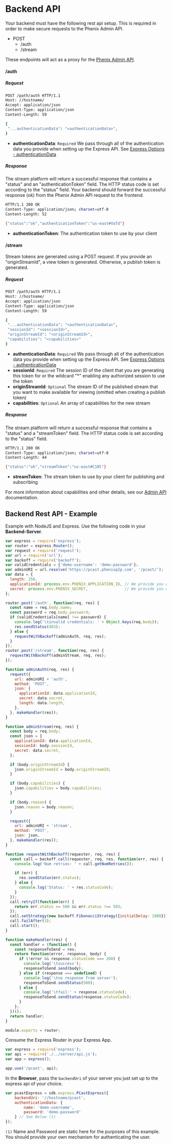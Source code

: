 # Backend API

Your backend must have the following rest api setup. This is required in order to make secure requests to the Phenix Admin API.

+ POST
    + /auth
    + /stream

These endpoints will act as a proxy for the [Phenix Admin API](https://phenixp2p.com/docs).

#### /auth

##### Request

```sh
POST /path/auth HTTP/1.1
Host: //hostname/
Accept: application/json
Content-Type: application/json
Content-Length: 59

{
 "...authenticationData": "<authenticationData>",
}
```

- **authenticationData**: `Required` We pass through all of the authentication data you provide when setting up the Express API. See [Express Options - authenticationData](./README.md#express-options)

##### Response

The stream platform will return a successful response that contains a "status" and an "authenticationToken" field. The HTTP status code is set according to the "status" field. Your backend should forward the successful response (ok) from the Phenix Admin API request to the frontend.

```sh
HTTP/1.1 200 OK
Content-Type: application/json; charset=utf-8
Content-Length: 52

{"status":"ok","authenticationToken":"us-east#VaTd"}
```

- **authenticationToken**: The authentication token to use by your client

#### /stream

Stream tokens are generated using a  POST request. If you provide an "originStreamId", a view token is generated. Otherwise, a publish token is generated.

##### Request

```sh
POST /path/auth HTTP/1.1
Host: //hostname/
Accept: application/json
Content-Type: application/json
Content-Length: 59

{
 "...authenticationData": "<authenticationData>",
 "sessionId": "<sessionId>",
 "originStreamId": "<originStreamId>",
 "capabilities": "<capabilities>"
}
```

- **authenticationData**: `Required` We pass through all of the authentication data you provide when setting up the Express API. See [Express Options - authenticationData](./README.md#express-options)
- **sessionId**: `Required` The session ID of the client that you are generating this token for or the wildcard "*" enabling any authorized session to use the token
- **originStreamId**: `Optional` The stream ID of the published stream that you want to make available for viewing (omitted when creating a publish token)
- **capabilities**: `Optional` An array of capabilities for the new stream

##### Response

The stream platform will return a successful response that contains a "status" and a "streamToken" field. The HTTP status code is set according to the "status" field.

```sh
HTTP/1.1 200 OK
Content-Type: application/json; charset=utf-8
Content-Length: 44

{"status":"ok","streamToken":"us-east#C1Nl"}
```

- **streamToken**: The stream token to use by your client for publishing and subscribing

For more information about capabilities and other details, see our [Admin API](https://phenixp2p.com/docs) documentation.

## Backend Rest API - Example

Example with NodeJS and Express. Use the following code in your **Backend-Server**.

```js
var express = require('express');
var router = express.Router();
var request = require('request');
var url = require('url');
var backoff = require('backoff');
var validCredentials = {'demo-username': 'demo-password'};
var adminURI = url.resolve('https://pcast.phenixp2p.com', '/pcast/');
var data = {
  length: 256,
  applicationId: process.env.PHENIX_APPLICATION_ID, // We provide you with an Application Id
  secret: process.env.PHENIX_SECRET,                // We provide you with a Secret
};

router.post('/auth', function(req, res) {
  const name = req.body.name;
  const password = req.body.password;
  if (validCredentials[name] !== password) {
    console.log('\tinvalid credentials: ' + Object.keys(req.body));
    res.sendStatus(403);
  } else {
    requestWithBackoff(adminAuth, req, res);
  }
});
router.post('/stream', function(req, res) {
  requestWithBackoff(adminStream, req, res);
});

function adminAuth(req, res) {
  request({
    url: adminURI + 'auth',
    method: 'POST',
    json: {
      applicationId: data.applicationId,
      secret: data.secret,
      length: data.length,
    },
  }, makeHandler(res));
}

function adminStream(req, res) {
  const body = req.body;
  const json = {
    applicationId: data.applicationId,
    sessionId: body.sessionId,
    secret: data.secret,
  };

  if (body.originStreamId) {
    json.originStreamId = body.originStreamId;
  }

  if (body.capabilities) {
    json.capabilities = body.capabilities;
  }

  if (body.reason) {
    json.reason = body.reason;
  }

  request({
    url: adminURI + 'stream',
    method: 'POST',
    json: json,
  }, makeHandler(res));
}

function requestWithBackoff(requester, req, res) {
  const call = backoff.call(requester, req, res, function(err, res) {
    console.log('Num retries: ' + call.getNumRetries());

    if (err) {
      res.sendStatus(err.status);
    } else {
      console.log('Status: ' + res.statusCode);
    }
  });
  call.retryIf(function(err) {
    return err.status >= 500 && err.status !== 503;
  });
  call.setStrategy(new backoff.FibonacciStrategy({initialDelay: 1000}));
  call.failAfter(3);
  call.start();
}

function makeHandler(res) {
  const handler = (function() {
    const responseToSend = res;
    return function(error, response, body) {
      if (!error && response.statusCode === 200) {
        console.log('\tsuccess');
        responseToSend.send(body);
      } else if (response === undefined) {
        console.log('\tno response from server');
        responseToSend.sendStatus(500);
      } else {
        console.log('\tfail:' + response.statusCode);
        responseToSend.sendStatus(response.statusCode);
      }
    };
  })();
  return handler;
}

module.exports = router;
```

Consume the Express Router in your Express App.

```js
var express = require('express');
var api = require('./../server/api.js');
var app = express();

app.use('/pcast', api);
```

In the **Browser**, pass the `backendUri` of your server you just set up to the express api of your choice.
```js
var pcastExpress = sdk.express.PCastExpress({
    backendUri: '//hostname/pcast',
    authenticationData: {
        name: 'demo-username',
        password: 'demo-password'
    } // See Below (1)
});
```

`(1)` Name and Password are static here for the purposes of this example. You should provide your own mechanism for authenticating the user.
